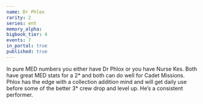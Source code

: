 ```yaml
---
name: Dr Phlox
rarity: 2
series: ent
memory_alpha:
bigbook_tier: 4
events: 7
in_portal: true
published: true
---
```


In pure MED numbers you either have Dr Phlox or you have Nurse Kes. Both have great MED stats for a 2* and both can do well for Cadet Missions. Phlox has the edge with a collection addition mind and will get daily use before some of the better 3* crew drop and level up. He’s a consistent performer.
